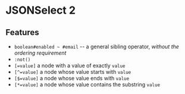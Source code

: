 # JSONSelect 2

## Features

  * `boolean#enabled ~ #email` -- a general sibling operator,
    *without the ordering requirement*
  * `:not()`
  * `[=value]` a node with a value of exactly `value`
  * `[^=value]` a node whose value starts with `value`
  * `[$=value]` a node whose value ends with `value`
  * `[*=value]` a node whose value contains the substring `value`
